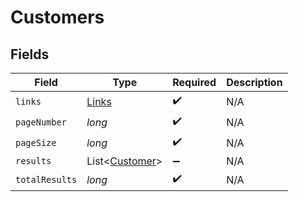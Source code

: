 # Customers


## Fields

| Field                                             | Type                                              | Required                                          | Description                                       |
| ------------------------------------------------- | ------------------------------------------------- | ------------------------------------------------- | ------------------------------------------------- |
| `links`                                           | [Links](../../models/shared/Links.md)             | :heavy_check_mark:                                | N/A                                               |
| `pageNumber`                                      | *long*                                            | :heavy_check_mark:                                | N/A                                               |
| `pageSize`                                        | *long*                                            | :heavy_check_mark:                                | N/A                                               |
| `results`                                         | List<[Customer](../../models/shared/Customer.md)> | :heavy_minus_sign:                                | N/A                                               |
| `totalResults`                                    | *long*                                            | :heavy_check_mark:                                | N/A                                               |